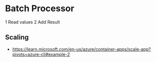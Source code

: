 # Batch Processor

1 Read values
2 Add Result

## Scaling

- <https://learn.microsoft.com/en-us/azure/container-apps/scale-app?pivots=azure-cli#example-2>